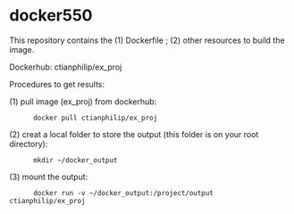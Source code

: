 # docker550

This repository contains the  (1) Dockerfile ; (2) other resources to build the image.

Dockerhub: ctianphilip/ex_proj

Procedures to get results:

  (1) pull image (ex_proj) from dockerhub:

          docker pull ctianphilip/ex_proj

  (2) creat a local folder to store the output (this folder is on your root directory):
  
          mkdir ~/docker_output

  (3) mount the output:
  
          docker run -v ~/docker_output:/project/output ctianphilip/ex_proj
